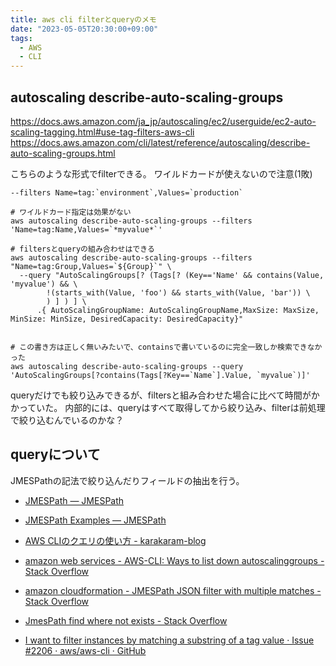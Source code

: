 ```yaml
---
title: aws cli filterとqueryのメモ
date: "2023-05-05T20:30:00+09:00"
tags:
  - AWS
  - CLI
---
```


## autoscaling describe-auto-scaling-groups 

https://docs.aws.amazon.com/ja_jp/autoscaling/ec2/userguide/ec2-auto-scaling-tagging.html#use-tag-filters-aws-cli
https://docs.aws.amazon.com/cli/latest/reference/autoscaling/describe-auto-scaling-groups.html

こちらのような形式でfilterできる。
ワイルドカードが使えないので注意(1敗)

```
--filters Name=tag:`environment`,Values=`production`
```

```shell
# ワイルドカード指定は効果がない
aws autoscaling describe-auto-scaling-groups --filters 'Name=tag:Name,Values=`*myvalue*`'

# filtersとqueryの組み合わせはできる
aws autoscaling describe-auto-scaling-groups --filters "Name=tag:Group,Values=`${Group}`" \
  --query "AutoScalingGroups[? (Tags[? (Key=='Name' && contains(Value, 'myvalue') && \
        !(starts_with(Value, 'foo') && starts_with(Value, 'bar')) \
        ) ] ) ] \
      .{ AutoScalingGroupName: AutoScalingGroupName,MaxSize: MaxSize, MinSize: MinSize, DesiredCapacity: DesiredCapacity}"


# この書き方は正しく無いみたいで、containsで書いているのに完全一致しか検索できなかった
aws autoscaling describe-auto-scaling-groups --query 'AutoScalingGroups[?contains(Tags[?Key==`Name`].Value, `myvalue`)]' 
```

queryだけでも絞り込みできるが、filtersと組み合わせた場合に比べて時間がかかっていた。
内部的には、queryはすべて取得してから絞り込み、filterは前処理で絞り込むんでいるのかな？

## queryについて

JMESPathの記法で絞り込んだりフィールドの抽出を行う。

- [JMESPath — JMESPath](https://jmespath.org)
- [JMESPath Examples — JMESPath](https://jmespath.org/examples.html)

- [AWS CLIのクエリの使い方 - karakaram-blog](https://www.karakaram.com/aws-cli-query-usage/)
- [amazon web services - AWS-CLI: Ways to list down autoscalinggroups - Stack Overflow](https://stackoverflow.com/questions/43213828/aws-cli-ways-to-list-down-autoscalinggroups/43213944)
- [amazon cloudformation - JMESPath JSON filter with multiple matches - Stack Overflow](https://stackoverflow.com/questions/37945318/jmespath-json-filter-with-multiple-matches)
- [JmesPath find where not exists - Stack Overflow](https://stackoverflow.com/questions/42396971/jmespath-find-where-not-exists)
- [I want to filter instances by matching a substring of a tag value · Issue #2206 · aws/aws-cli · GitHub](https://github.com/aws/aws-cli/issues/2206)

